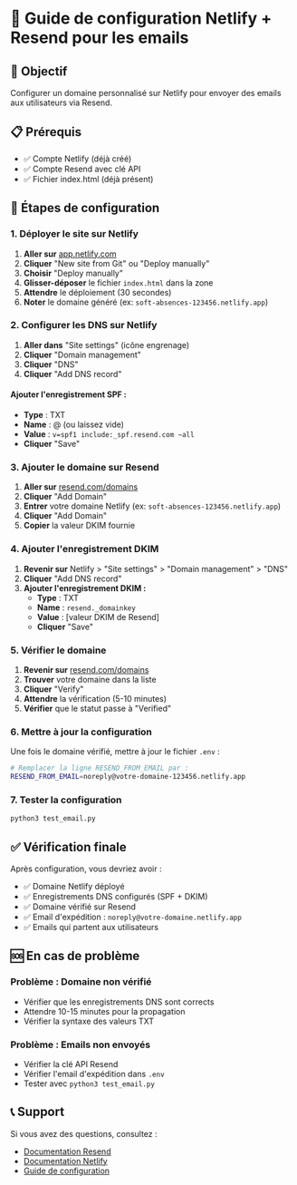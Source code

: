 # 🚀 Guide de configuration Netlify + Resend pour les emails

## 🎯 Objectif
Configurer un domaine personnalisé sur Netlify pour envoyer des emails aux utilisateurs via Resend.

## 📋 Prérequis
- ✅ Compte Netlify (déjà créé)
- ✅ Compte Resend avec clé API
- ✅ Fichier index.html (déjà présent)

## 🔧 Étapes de configuration

### 1. Déployer le site sur Netlify

1. **Aller sur** [app.netlify.com](https://app.netlify.com)
2. **Cliquer** "New site from Git" ou "Deploy manually"
3. **Choisir** "Deploy manually"
4. **Glisser-déposer** le fichier `index.html` dans la zone
5. **Attendre** le déploiement (30 secondes)
6. **Noter** le domaine généré (ex: `soft-absences-123456.netlify.app`)

### 2. Configurer les DNS sur Netlify

1. **Aller dans** "Site settings" (icône engrenage)
2. **Cliquer** "Domain management"
3. **Cliquer** "DNS"
4. **Cliquer** "Add DNS record"

#### Ajouter l'enregistrement SPF :
- **Type** : TXT
- **Name** : @ (ou laissez vide)
- **Value** : `v=spf1 include:_spf.resend.com ~all`
- **Cliquer** "Save"

### 3. Ajouter le domaine sur Resend

1. **Aller sur** [resend.com/domains](https://resend.com/domains)
2. **Cliquer** "Add Domain"
3. **Entrer** votre domaine Netlify (ex: `soft-absences-123456.netlify.app`)
4. **Cliquer** "Add Domain"
5. **Copier** la valeur DKIM fournie

### 4. Ajouter l'enregistrement DKIM

1. **Revenir sur** Netlify > "Site settings" > "Domain management" > "DNS"
2. **Cliquer** "Add DNS record"
3. **Ajouter l'enregistrement DKIM :**
   - **Type** : TXT
   - **Name** : `resend._domainkey`
   - **Value** : [valeur DKIM de Resend]
   - **Cliquer** "Save"

### 5. Vérifier le domaine

1. **Revenir sur** [resend.com/domains](https://resend.com/domains)
2. **Trouver** votre domaine dans la liste
3. **Cliquer** "Verify"
4. **Attendre** la vérification (5-10 minutes)
5. **Vérifier** que le statut passe à "Verified"

### 6. Mettre à jour la configuration

Une fois le domaine vérifié, mettre à jour le fichier `.env` :

```bash
# Remplacer la ligne RESEND_FROM_EMAIL par :
RESEND_FROM_EMAIL=noreply@votre-domaine-123456.netlify.app
```

### 7. Tester la configuration

```bash
python3 test_email.py
```

## ✅ Vérification finale

Après configuration, vous devriez avoir :
- ✅ Domaine Netlify déployé
- ✅ Enregistrements DNS configurés (SPF + DKIM)
- ✅ Domaine vérifié sur Resend
- ✅ Email d'expédition : `noreply@votre-domaine.netlify.app`
- ✅ Emails qui partent aux utilisateurs

## 🆘 En cas de problème

### Problème : Domaine non vérifié
- Vérifier que les enregistrements DNS sont corrects
- Attendre 10-15 minutes pour la propagation
- Vérifier la syntaxe des valeurs TXT

### Problème : Emails non envoyés
- Vérifier la clé API Resend
- Vérifier l'email d'expédition dans `.env`
- Tester avec `python3 test_email.py`

## 📞 Support

Si vous avez des questions, consultez :
- [Documentation Resend](https://resend.com/docs)
- [Documentation Netlify](https://docs.netlify.com)
- [Guide de configuration](NETLIFY_SETUP.md) 